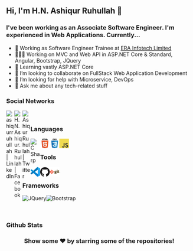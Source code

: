 
## Hi, I'm H.N. Ashiqur Ruhullah 👋

### I've been working as an Associate Software Engineer. I'm experienced in Web Applications. Currently...
- 💼 Working as Software Engineer Trainee at [ERA Infotech Limited](http://www.erainfotechbd.com/)
- 👨🏻‍💻 Working on MVC and Web API in ASP.NET Core & Standard, Angular, Bootstrap, JQuery
- 🌱 Learning vastly ASP.NET Core
- 👯 I’m looking to collaborate on FullStack Web Application Development
- 🤔 I’m looking for help with Microservice, DevOps
- 💬 Ask me about any tech-related stuff


### Social Networks
[<img align="left" alt="ashiqurruhullah | LinkedIn" width="22px" src="https://cdn.jsdelivr.net/npm/simple-icons@v3/icons/linkedin.svg"/>][linkedin]
[<img align="left" alt="H.N.Ashiqur.Ruhullah | Facebook" width="22px" src="https://cdn.jsdelivr.net/npm/simple-icons@v3/icons/facebook.svg"/>][facebook]
[<img align="left" alt="AshiqurRuhullah | Twitter" width="22px" src="https://cdn.jsdelivr.net/npm/simple-icons@v3/icons/twitter.svg"/>][twitter]


<p>&nbsp;</p>


### Languages
<img align="left" alt="C Sharp" width="26px" src="https://upload.wikimedia.org/wikipedia/commons/7/7a/C_Sharp_logo.svg" />
<img align="left" alt="HTML5" width="26px" src="https://raw.githubusercontent.com/github/explore/80688e429a7d4ef2fca1e82350fe8e3517d3494d/topics/html/html.png" />
<img align="left" alt="CSS3" width="26px" src="https://raw.githubusercontent.com/github/explore/80688e429a7d4ef2fca1e82350fe8e3517d3494d/topics/css/css.png" />
<img align="left" alt="JavaScript" width="26px" src="https://raw.githubusercontent.com/github/explore/80688e429a7d4ef2fca1e82350fe8e3517d3494d/topics/javascript/javascript.png" />


<p>&nbsp;</p>

### Tools
<img align="left" alt="Visual Studio Code" width="26px" src="https://raw.githubusercontent.com/github/explore/80688e429a7d4ef2fca1e82350fe8e3517d3494d/topics/visual-studio-code/visual-studio-code.png" />
<img align="left" alt="GitHub" width="26px" src="https://raw.githubusercontent.com/github/explore/78df643247d429f6cc873026c0622819ad797942/topics/github/github.png" />
<img align="left" alt="Git" width="26px" src="https://raw.githubusercontent.com/github/explore/80688e429a7d4ef2fca1e82350fe8e3517d3494d/topics/git/git.png" />

<p>&nbsp;</p>


### Frameworks

<img align="left" alt="JQuery" height="50" src="https://upload.wikimedia.org/wikipedia/commons/d/d3/Logo_jQuery.svg" />
<img align="left" alt="Bootstrap" height="50" src="https://upload.wikimedia.org/wikipedia/commons/thumb/b/b2/Bootstrap_logo.svg/800px-Bootstrap_logo.svg.png" />


<p>&nbsp;</p>
<p>&nbsp;</p>


### Github Stats


[linkedin]: https://www.linkedin.com/in/ashiqurruhullah/
[facebook]: https://www.fb.com/H.N.Ashiqur.Ruhullah
[twitter]: https://www.twitter.com/AshiqurRuhullah



<div align="center">

### Show some ❤️ by starring some of the repositories!

</div>
